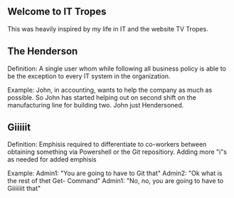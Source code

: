 ## Welcome to IT Tropes

This was heavily inspired by my life in IT and the website TV Tropes.

## The Henderson
 Definition: A single user whom while following all business policy is able to be the exception to every IT system in the organization. 
 
 Example: John, in accounting, wants to help the company as much as possible. So John has started helping out on second shift on the manufacturing line for building two. John just Hendersoned.

## Giiiiit
 Definition: Emphisis required to differentiate to co-workers between obtaining something via Powershell or the Git repositiory. Adding more "i"s as needed for added emphisis

 Example: 
    Admin1: "You are going to have to Git that"
    Admin2: "Ok what is the rest of thet Get- Command"
    Admin1: "No, no, you are going to have to Giiiiiiit that"